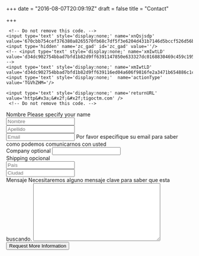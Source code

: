 +++
date = "2016-08-07T20:09:19Z"
draft = false
title = "Contact"

+++

<div id='crmWebToEntityForm'>
<META HTTP-EQUIV ='content-type' CONTENT='text/html;charset=UTF-8'>

<form action='https://crm.zoho.com/crm/WebToLeadForm' 
	name=WebToLeads2015827000000104023 method='POST' 
	onSubmit='javascript:document.charset="UTF-8"; return checkMandatory()' 
	accept-charset='UTF-8'>

	 <!-- Do not remove this code. -->
	<input type='text' style='display:none;' name='xnQsjsdp' value='670cbb754cef376380a8265570fb68c7df5f3e6204d431b7146d5bccf526d56b'/>
	<input type='hidden' name='zc_gad' id='zc_gad' value=''/>
	<!-- <input type='text' style='display:none;' name='xmIwtLD' value='d34dc902754bbad7bfd1b82d9ff6391147850e633327dc0168830469c459c195'/> -->
	<input type='text' style='display:none;' name='xmIwtLD' value='d34dc902754bbad7bfd1b82d9ff639116ed04a606f9816fe2a3471b654886c1c'/>
	<input type='text' style='display:none;'  name='actionType' value='TGVhZHM='/>

	<input type='text' style='display:none;' name='returnURL' value='http&#x3a;&#x2f;&#x2f;tigoctm.com' /> 
	 <!-- Do not remove this code. -->

  <div class="form-row">
    <label for="firstname">Nombre
      <span class="form-error" id="error-name">Please specify your name</span>
    </label>
    <div class="form-half-row" style="padding-right: 2%">
      <input type="text" maxlength="40" name="First Name" id="firstname"
          placeholder="Nombre">
    </div>
    <div class="form-half-row">
      <input type="text" maxlength="80" name="Last Name" id="lastname"
          placeholder="Apellido">
    </div>
  </div>

  <div class="form-row">
    <input type="text" maxlength="100" name="Email" id="email"
    	   placeholder="Email">
    <span class="form-error" id="error-email">
		Por favor especifique su email para saber como podemos comunicarnos con usted
    </span>
  </div>

  <div class="form-row">
    <label for="company">Company <span class="contact-info">optional</span></label>
    <input type="text" maxlength="100" name="Company" id="company">
  </div>

  <div class="form-row">
    <label for="shipping">Shipping <span class="contact-info">opcional</span></label>
    <div class="form-half-row" style="padding-right: 2%">
    	 <input type="text" maxlength="80" name="Country" id="country"
          	placeholder="País">
     </div>
     <div class="form-half-row">
      <input type="text" maxlength="40" name="City" id="city"
          placeholder="Ciudad">
  </div>

  <div class="form-row">
    <label for="message">Mensaje
    <span class="form-error" id="error-message">
		Necesitaremos alguno mensaje clave para saber que esta buscando.	
    </span>
    </label>
    <textarea name="Description" id="message" cols="40" rows="10" maxlength="1000"></textarea>
   </div>

  <div class="form-align">
    <input type="submit" value="Request More Information">
  </div>
</div>

  <script>
    var fields = ['firstname', 'lastname', 'email', 'message', 'city', 'country'];
    var basicEmail = /^[^ @]+@([^ @]+){2,}\.([^ @]+){2,}$/;

    function checkMandatory() {
      /* Hide any errors. */
      var allErrors = document.getElementsByClassName('form-error');
      for (var i = 0; i < allErrors.length; i++) {
        allErrors[i].style.display = 'none';
      }

      /* Validate the form. */
      var form = document.forms['WebToLeads2015827000000104023'];
      for (var i = 0; i < fields.length; i++) {
        var fieldObj = form[fields[i]];
        if (fieldObj) {
          var failed = fieldObj.value.replace(/^\s+|\s+$/g, '').length === 0;
          if (!failed && fields[i] === 'email') {
            failed = !basicEmail.test(fieldObj.value);
          }

          if (failed) {
            fieldObj.focus();
            var name = fields[i];
            if (name.endsWith('name')) {
              name = 'name';
            }
            var err = document.getElementById('error-' + name);
            if (err) {
              err.style.display = 'block';
            }
            return false;
          }
        }
      }
    }
  </script>
<form>
</div>
